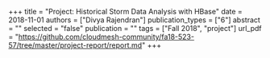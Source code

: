 +++
title = "Project: Historical Storm Data Analysis with HBase"
date = 2018-11-01
authors = ["Divya Rajendran"]
publication_types = ["6"]
abstract = ""
selected = "false"
publication = ""
tags = ["Fall 2018", "project"]
url_pdf = "https://github.com/cloudmesh-community/fa18-523-57/tree/master/project-report/report.md"
+++

